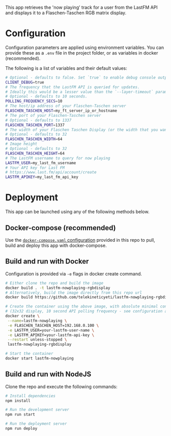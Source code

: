 This app retrieves the 'now playing' track for a user from the LastFM API and displays it to a Flaschen-Taschen RGB matrix display.

# Configuration

Configuration parameters are applied using environment variables. You can provide these as a `.env` file in the project folder, or as variables in docker (recommended).

The following is a list of variables and their default values:

```bash
# Optional - defaults to false. Set `true` to enable debug console output.
CLIENT_DEBUG=true
# The frequency that the LastFM API is queried for updates.
# Ideally this would be a lesser value than the `--layer-timeout` parameter value set on your Flaschen-Taschen server.
# Optional - defaults to 10 seconds.
POLLING_FREQUENCY_SECS=10
# The host/ip address of your Flaschen-Taschen server
FLASCHEN_TASCHEN_HOST=my_ft_server_ip_or_hostname
# The port of your Flaschen-Taschen server
# Optional - defaults to 1337
FLASCHEN_TASCHEN_PORT=1337
# The width of your Flaschen Taschen Display (or the width that you want the image to be)
# Optional - defaults to 32
FLASCHEN_TASCHEN_WIDTH=64
# Image height
# Optional - defaults to 32
FLASCHEN_TASCHEN_HEIGHT=64
# The LastFM username to query for now playing
LASTFM_USER=my_last_fm_username
# Your API key for Last FM
# https://www.last.fm/api/account/create
LASTFM_APIKEY=my_last_fm_api_key
```

# Deployment

This app can be launched using any of the following methods below.

## Docker-compose (recommended)

Use the [`docker-compose.yaml` configuration](https://github.com/telekineticyeti/lastfm-nowplaying-rgbdisplay/blob/master/docker-compose.yaml) provided in this repo to
pull, build and deploy this app with docker-compose.

## Build and run with Docker

Configuration is provided via `-e` flags in docker create command.

```bash
# Either clone the repo and build the image
docker build . -t lastfm-nowplaying-rgbdisplay
# Alternatively, build the image directly from this repo url
docker build https://github.com/telekineticyeti/lastfm-nowplaying-rgbdisplay

# Create the container using the above image, with absolute minimal configuration
# (32x32 display, 10 second API polling frequency - see configuration above)
docker create \
 --name=lastfm-nowplaying \
 -e FLASCHEN_TASCHEN_HOST=192.168.0.100 \
 -e LASTFM_USER=your-lastfm-user-name \
 -e LASTFM_APIKEY=your-lastfm-api-key \
 --restart unless-stopped \
 lastfm-nowplaying-rgbdisplay

# Start the container
docker start lastfm-nowplaying
```

## Build and run with NodeJS

Clone the repo and execute the following commands:

```bash
# Install dependencies
npm install

# Run the development server
npm run start

# Run the deployment server
npm run deploy
```
